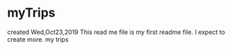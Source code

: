 # myTrips
created Wed,Oct23,2019 
This read me file is my first readme file. I expect to create more. my trips